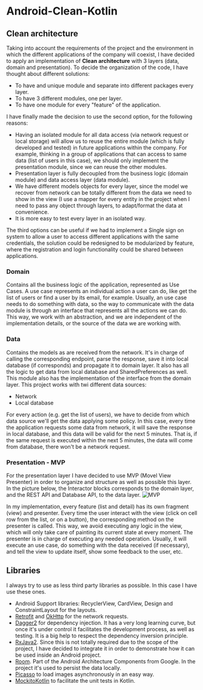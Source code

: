 # Android-Clean-Kotlin

## Clean architecture
Taking into account the requirements of the project and the environment in which the different applications of the company will coexist, I have decided to apply an implementation of **Clean architecture** with 3 layers (data, domain and presentation).
To decide the organization of the code, I have thought about different solutions:
- To have and unique module and separate into different packages every layer.
- To have 3 different modules, one per layer.
- To have one module for every "feature" of the application.

I have finally made the decision to use the second option, for the following reasons:
- Having an isolated module for all data access (via network request or local storage) will allow us to reuse the entire module (which is fully developed and tested) in future applications within the company. For example, thinking in a group of applications that can access to same data (list of users in this case), we should only implement the presentation module, since we can reuse the other modules.
- Presentation layer is fully decoupled from the business logic (domain module) and data access layer (data module). 
- We have different models objects for every layer, since the model we recover from network can be totally different from the data we need to show in the view (I use a mapper for every entity in the project when I need to pass any object through layers, to adapt/format the data at convenience.
- It is more easy to test every layer in an isolated way.

The third options can be useful if we had to implement a Single sign on system to allow a user to access different applications with the same credentials, the solution could be redesigned to be modularized by feature, where the registration and login functionality could be shared between applications.

### Domain
Contains all the business logic of the application, represented as Use Cases. A use case represents an individual action a user can do, like get the list of users or find a user by its email, for example. Usually, an use case needs to do something with data, so the way to communicate with the data module is through an interface that represents all the actions we can do. This way, we work with an abstraction, and we are independent of the implementation details, or the source of the data we are working with.

### Data
Contains the models as are received from the network. It's in charge of calling the corresponding endpoint, parse the response, save it into local database (if corresponds) and propagate it to domain layer. It also has all the logic to get data from local database and SharedPreferences as well.
This module also has the implementation of the interface from the domain layer.
This project works with twi different data sources:
- Network
- Local database

For every action (e.g. get the list of users), we have to decide from which data source we'll get the data applying some policy. In this case, every time the application requests some data from network, it will save the response in local database, and this data will be valid for the next 5 minutes. That is, if the same request is executed within the next 5 minutes, the data will come from database, there won't be a network request.

### Presentation - MVP
For the presentation layer I have decided to use MVP (Movel View Presenter) in order to organize and structure as well as possible this layer. In the picture below, the Interactor blocks corresponds to the domain layer, and the REST API and Database API, to the data layer.
![MVP](https://cdn-images-1.medium.com/max/1600/0*4E8U5YuG22bLp4h8. "MVP")

In my implementation, every feature (list and detail) has its own fragment (view) and presenter. Every time the user interact with the view (click on cell row from the list, or on a button), the corresponding method on the presenter is called. This way, we avoid executing any logic in the view, which will only take care of painting its current state at every moment. The presenter is in charge of executing any needed operation. Usually, it will execute an use case, do something with the data received (if necessary), and tell the view to update itself, show some feedback to the user, etc.

## Libraries
I always try to use as less third party libraries as possible. In this case I have use these ones.
- Android Support libraries: RecyclerView, CardView, Design and ConstraintLayout for the layouts.
- [Retrofit](https://square.github.io/retrofit/ "Retrofit") and [OkHttp](http://square.github.io/okhttp/ "OkHttp") for the network requests.
- [Dagger2](https://google.github.io/dagger/ "Dagger2") for dependency injection. It has a very long learning curve, but once it's under control it facilitates the development process, as well as testing. It is a big help to respect the dependency inversion principle.
- [RxJava2](https://github.com/ReactiveX/RxJava "RxJava2"). Since this is not totally required due to the scope of the project, I have decided to integrate it in order to demonstrate how it can be used inside an Android project.
- [Room](https://developer.android.com/topic/libraries/architecture/room "Room"). Part of the Android Architecture Components from Google. In the project it's used to persist the data locally.
- [Picasso](http://square.github.io/picasso/ "Picasso") to load images asynchronously in an easy way.
- [MockitoKotlin](https://github.com/nhaarman/mockito-kotlin "MockitoKotlin") to facilitate the unit tests in Kotlin.
